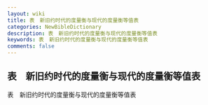 ```yaml
---
layout: wiki
title: 表　新旧约时代的度量衡与现代的度量衡等值表
categories: NewBibleDictionary
description: 表　新旧约时代的度量衡与现代的度量衡等值表
keywords: 表　新旧约时代的度量衡与现代的度量衡等值表
comments: false
---
```


## 表　新旧约时代的度量衡与现代的度量衡等值表



表　新旧约时代的度量衡与现代的度量衡等值表






